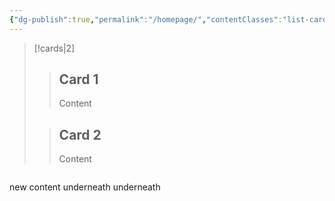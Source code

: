 ```yaml
---
{"dg-publish":true,"permalink":"/homepage/","contentClasses":"list-cards","tags":["gardenEntry"],"created":"2025-05-13T10:51:18.252+02:00","updated":"2025-05-13T19:17:38.328+02:00"}
---
```


>[!cards|2]
>>## Card 1
>>Content
>
>>## Card 2
>>Content


```

```
new content underneath underneath